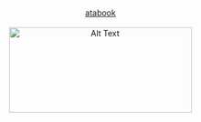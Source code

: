 <p align="center">
  <b> </b><br>
  <a href="https://esper.atabook.org/"> atabook  </a> 
  <br><br>
  <img src="https://encrypted-tbn0.gstatic.com/images?q=tbn:ANd9GcRjKcWKSqR9TGaZK0KxPsaU42LjofsCsIp5xNmQ12ljf-2V_3nFLlLAKOJL&s=10" alt="Alt Text" width="320" height="150"
</p>
